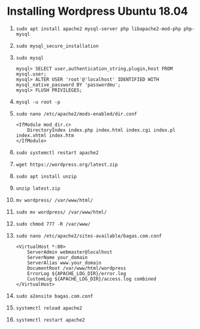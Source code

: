 # Installing Wordpress Ubuntu 18.04 
1.  ```sudo apt install apache2 mysql-server php libapache2-mod-php php-mysql```

2.  ```sudo mysql_secure_installation```
3.  ```sudo mysql```
    ```
    mysql> SELECT user,authentication_string,plugin,host FROM mysql.user;
    mysql> ALTER USER 'root'@'localhost' IDENTIFIED WITH mysql_native_password BY 'passwordmu';
    mysql> FLUSH PRIVILEGES;
    ```
4.  ```mysql -u root -p```

5.  `sudo nano /etc/apache2/mods-enabled/dir.conf`

    ``` 
    <IfModule mod_dir.c>
        DirectoryIndex index.php index.html index.cgi index.pl index.xhtml index.htm
    </IfModule>
    ```
6.  `sudo systemctl restart apache2`
7.  `wget https://wordpress.org/latest.zip`
8.  `sudo apt install unzip`
9.  `unzip latest.zip`
10.  `mv wordpress/ /var/www/html/`
11.  `sudo mv wordpress/ /var/www/html/`
12.  `sudo chmod 777 -R /var/www/`
13.  `sudo nano /etc/apache2/sites-available/bagas.com.conf`
        ```
        <VirtualHost *:80>
            ServerAdmin webmaster@localhost
            ServerName your_domain
            ServerAlias www.your_domain
            DocumentRoot /var/www/html/wordpress
            ErrorLog ${APACHE_LOG_DIR}/error.log
            CustomLog ${APACHE_LOG_DIR}/access.log combined
        </VirtualHost>
        ```
14.  `sudo a2ensite bagas.com.conf` 
15.  `systemctl reload apache2`
16.  `systemctl restart apache2`